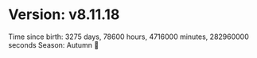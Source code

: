 # Version: v8.11.18
Time since birth: 3275 days, 78600 hours, 4716000 minutes, 282960000 seconds
Season: Autumn 🍁
